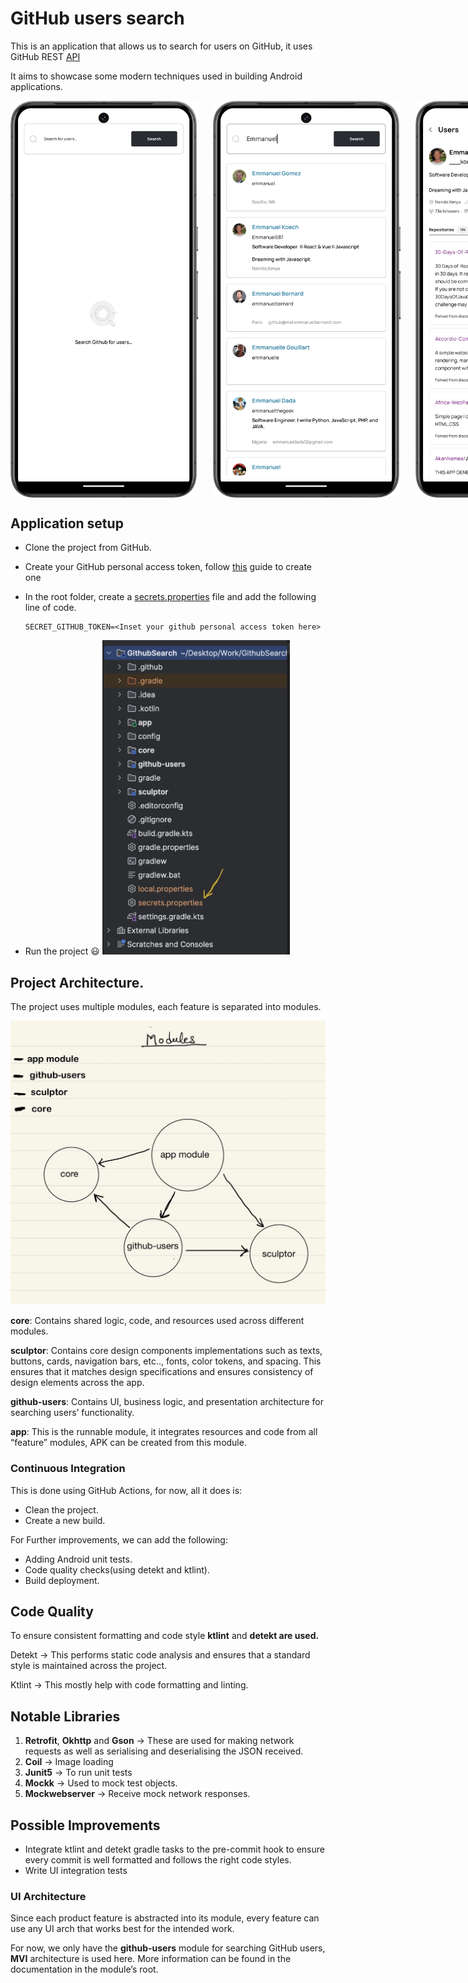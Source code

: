 # GitHub users search

This is an application that allows us to search for users on GitHub, it uses GitHub REST [API](https://docs.github.com/en/rest/search/search?apiVersion=2022-11-28#search-users) 

It aims to showcase some modern techniques used in building Android applications.

<div style="display: flex; justify-content: space-between; gap: 24px;">
  <img src="screenshots/Screenshot_20240731_225302.png" alt="Image 1" width="300">
  <img src="screenshots/Screenshot_20240731_225506.png" alt="Image 2" width="300">
  <img src="screenshots/Screenshot_20240731_225529.png" alt="Image 3" width="300">
</div>

## Application setup

- Clone the project from GitHub.
- Create your GitHub personal access token, follow [this](https://docs.github.com/en/authentication/keeping-your-account-and-data-secure/managing-your-personal-access-tokens) guide to create one

- In the root folder, create a [secrets.properties](http://secrets.properties) file and add the following line of code.
    
    ```
    SECRET_GITHUB_TOKEN=<Inset your github personal access token here>
    ```
    
- Run the project 😃
  <img src="screenshots/Image_31-07-2024_at_23.37.jpeg" alt="Image 1" width="300">

## Project Architecture.

The project uses multiple modules, each feature is separated into modules. 

![IMG_1009.jpeg](screenshots/IMG_1009.jpeg)

**core**: Contains shared logic, code, and resources used across different modules.

**sculptor**: Contains core design components implementations such as texts, buttons, cards, navigation bars, etc.., fonts, color tokens, and spacing. This ensures that it matches design specifications and ensures consistency of design elements across the app. 

**github-users**: Contains UI, business logic, and presentation architecture for searching users’ functionality. 

**app**: This is the runnable module, it integrates resources and code from all “feature” modules, APK can be created from this module. 

### Continuous Integration

This is done using GitHub Actions, for now, all it does is: 

- Clean the project.
- Create a new build.

For Further  improvements, we can add the following: 

- Adding Android unit tests.
- Code quality checks(using detekt and ktlint).
- Build deployment.

## Code Quality

To ensure consistent formatting and code style **ktlint** and **detekt are used.**

Detekt → This performs static code analysis and ensures that a standard style is maintained across the project. 

Ktlint → This mostly help with code formatting and linting.  

## Notable Libraries

1. **Retrofit**, **Okhttp** and **Gson** → These are used for making network requests as well as serialising and deserialising the JSON received. 
2. **Coil** → Image loading 
3. **Junit5** → To run unit tests 
4. **Mockk** → Used to mock test objects. 
5. **Mockwebserver** → Receive mock network responses. 

## Possible Improvements

- Integrate ktlint and detekt gradle tasks to the pre-commit hook to ensure every commit is well formatted and follows the right code styles.
- Write UI integration tests

### UI Architecture

Since each product feature is abstracted into its module, every feature can use any UI arch that works best for the intended work. 

For now, we only have the **github-users** module for searching GitHub users, **MVI** architecture is used here. More information can be found in the documentation in the module’s root.